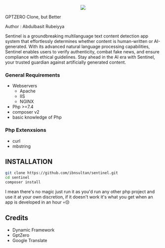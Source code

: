 <p align="center">
  <img src="https://raw.githubusercontent.com/ibnsultan/sentinel/main/assets/img/logo.svg"/>
</p>

GPTZERO Clone, but Better

Author : Abdulbasit Rubeiyya

Sentinel is a groundbreaking multilanguage text content detection app system that effortlessly determines whether content is human-written or AI-generated. With its advanced natural language processing capabilities, Sentinel enables users to verify authenticity, combat fake news, and ensure compliance with ethical guidelines. Stay ahead in the AI era with Sentinel, your trusted guardian against artificially generated content.

### General Requirements

- Webservers
  - Apache
  - IIS
  - NGINX
- Php >=7.4
- composer v2
- basic knowledge of Php

### Php Extenxsions

- curl
- mbstring

## INSTALLATION

```bash
git clone https://github.com/ibnsultan/sentinel.git
cd sentinel
composer install
```

I mean there's no magic just run it as you'd run any other php project and use it at your own discretion, if it doesn't work it's what you get when an app is developed in an hour 💀😒 

## Credits

- Dynamic Framework
- GptZero
- Google Translate

